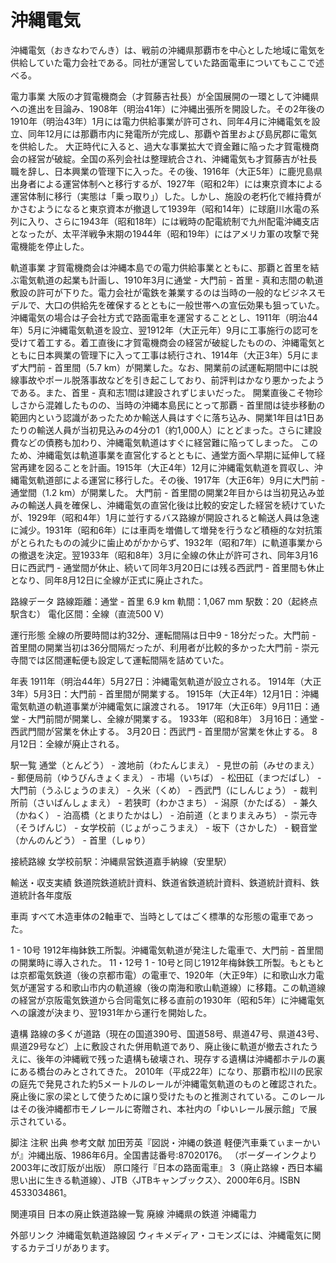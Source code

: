 # 沖縄電気

沖縄電気（おきなわでんき）は、戦前の沖縄県那覇市を中心とした地域に電気を供給していた電力会社である。同社が運営していた路面電車についてもここで述べる。

電力事業
大阪の才賀電機商会（才賀藤吉社長）が全国展開の一環として沖縄県への進出を目論み、1908年（明治41年）に沖縄出張所を開設した。その2年後の1910年（明治43年）1月には電力供給事業が許可され、同年4月に沖縄電気を設立、同年12月には那覇市内に発電所が完成し、那覇や首里および島尻郡に電気を供給した。
大正時代に入ると、過大な事業拡大で資金難に陥った才賀電機商会の経営が破綻。全国の系列会社は整理統合され、沖縄電気も才賀藤吉が社長職を辞し、日本興業の管理下に入った。その後、1916年（大正5年）に鹿児島県出身者による運営体制へと移行するが、1927年（昭和2年）には東京資本による運営体制に移行（実態は「乗っ取り」）した。しかし、施設の老朽化で維持費がかさむようになると東京資本が撤退して1939年（昭和14年）に球磨川水電の系列に入り、さらに1943年（昭和18年）には戦時の配電統制で九州配電沖縄支店となったが、太平洋戦争末期の1944年（昭和19年）にはアメリカ軍の攻撃で発電機能を停止した。

軌道事業
才賀電機商会は沖縄本島での電力供給事業とともに、那覇と首里を結ぶ電気軌道の起業も計画し、1910年3月に通堂 - 大門前 - 首里 - 真和志間の軌道敷設の許可が下りた。電力会社が電鉄を兼業するのは当時の一般的なビジネスモデルで、大口の供給先を確保するとともに一般世帯への宣伝効果も狙っていた。
沖縄電気の場合は子会社方式で路面電車を運営することとし、1911年（明治44年）5月に沖縄電気軌道を設立、翌1912年（大正元年）9月に工事施行の認可を受けて着工する。着工直後に才賀電機商会の経営が破綻したものの、沖縄電気とともに日本興業の管理下に入って工事は続行され、1914年（大正3年）5月にまず大門前 - 首里間（5.7 km）が開業した。なお、開業前の試運転期間中には脱線事故やポール脱落事故などを引き起こしており、前評判はかなり悪かったようである。また、首里 - 真和志1間は建設されずじまいだった。
開業直後こそ物珍しさから混雑したものの、当時の沖縄本島民にとって那覇 - 首里間は徒歩移動の範囲内という認識があったためか輸送人員はすぐに落ち込み、開業1年目は1日あたりの輸送人員が当初見込みの4分の1（約1,000人）にとどまった。さらに建設費などの債務も加わり、沖縄電気軌道はすぐに経営難に陥ってしまった。
このため、沖縄電気は軌道事業を直営化するとともに、通堂方面へ早期に延伸して経営再建を図ることを計画。1915年（大正4年）12月に沖縄電気軌道を買収し、沖縄電気軌道部による運営に移行した。その後、1917年（大正6年）9月に大門前 - 通堂間（1.2 km）が開業した。
大門前 - 首里間の開業2年目からは当初見込み並みの輸送人員を確保し、沖縄電気の直営化後は比較的安定した経営を続けていたが、1929年（昭和4年）1月に並行するバス路線が開設されると輸送人員は急速に減少。1931年（昭和6年）には車両を増備して増発を行うなど積極的な対抗策がとられたものの減少に歯止めがかからず、1932年（昭和7年）に軌道事業からの撤退を決定。翌1933年（昭和8年）3月に全線の休止が許可され、同年3月16日に西武門 - 通堂間が休止、続いて同年3月20日には残る西武門 - 首里間も休止となり、同年8月12日に全線が正式に廃止された。

路線データ
路線距離：通堂 - 首里 6.9 km
軌間：1,067 mm
駅数：20（起終点駅含む）
電化区間：全線（直流500 V）

運行形態
全線の所要時間は約32分、運転間隔は日中9 - 18分だった。大門前 - 首里間の開業当初は36分間隔だったが、利用者が比較的多かった大門前 - 崇元寺間では区間運転便も設定して運転間隔を詰めていた。

年表
1911年（明治44年）5月27日：沖縄電気軌道が設立される。
1914年（大正3年）5月3日：大門前 - 首里間が開業する。
1915年（大正4年）12月1日：沖縄電気軌道の軌道事業が沖縄電気に譲渡される。
1917年（大正6年）9月11日：通堂 - 大門前間が開業し、全線が開業する。
1933年（昭和8年）
3月16日：通堂 - 西武門間が営業を休止する。
3月20日：西武門 - 首里間が営業を休止する。
8月12日：全線が廃止される。

駅一覧
通堂（とんどう） - 渡地前（わたんじまえ） - 見世の前（みせのまえ） - 郵便局前（ゆうびんきょくまえ） - 市場（いちば） - 松田矼（まつだばし） - 大門前（うふじょうのまえ） - 久米（くめ） - 西武門（にしんじょう） - 裁判所前（さいばんしょまえ） - 若狭町（わかさまち） - 潟原（かたばる） - 兼久（かねく） - 泊高橋（とまりたかはし） - 泊前道（とまりまえみち） - 崇元寺（そうげんじ） - 女学校前（じょがっこうまえ） - 坂下（さかした） - 観音堂（かんのんどう） - 首里（しゅり）

接続路線
女学校前駅：沖縄県営鉄道嘉手納線（安里駅）

輸送・収支実績
鉄道院鉄道統計資料、鉄道省鉄道統計資料、鉄道統計資料、鉄道統計各年度版

車両
すべて木造車体の2軸車で、当時としてはごく標準的な形態の電車であった。

1 - 10号
1912年梅鉢鉄工所製。沖縄電気軌道が発注した電車で、大門前 - 首里間の開業時に導入された。
11・12号
1 - 10号と同じ1912年梅鉢鉄工所製。もともとは京都電気鉄道（後の京都市電）の電車で、1920年（大正9年）に和歌山水力電気が運営する和歌山市内の軌道線（後の南海和歌山軌道線）に移籍。この軌道線の経営が京阪電気鉄道から合同電気に移る直前の1930年（昭和5年）に沖縄電気への譲渡が決まり、翌1931年から運行を開始した。

遺構
路線の多くが道路（現在の国道390号、国道58号、県道47号、県道43号、県道29号など）上に敷設された併用軌道であり、廃止後に軌道が撤去されたうえに、後年の沖縄戦で残った遺構も破壊され、現存する遺構は沖縄都ホテルの裏にある橋台のみとされてきた。
2010年（平成22年）になり、那覇市松川の民家の庭先で発見された約5メートルのレールが沖縄電気軌道のものと確認された。廃止後に家の梁として使うために譲り受けたものと推測されている。このレールはその後沖縄都市モノレールに寄贈され、本社内の「ゆいレール展示館」で展示されている。

脚注
注釈
出典
参考文献
加田芳英『図説・沖縄の鉄道 軽便汽車乗てぃまーかいが』沖縄出版、1986年6月。全国書誌番号:87020176。 （ボーダーインクより2003年に改訂版が出版）
原口隆行『日本の路面電車』 3（廃止路線・西日本編 思い出に生きる軌道線）、JTB〈JTBキャンブックス〉、2000年6月。ISBN 4533034861。

関連項目
日本の廃止鉄道路線一覧
廃線
沖縄県の鉄道
沖縄電力

外部リンク
沖縄電気軌道路線図
 ウィキメディア・コモンズには、沖縄電気に関するカテゴリがあります。